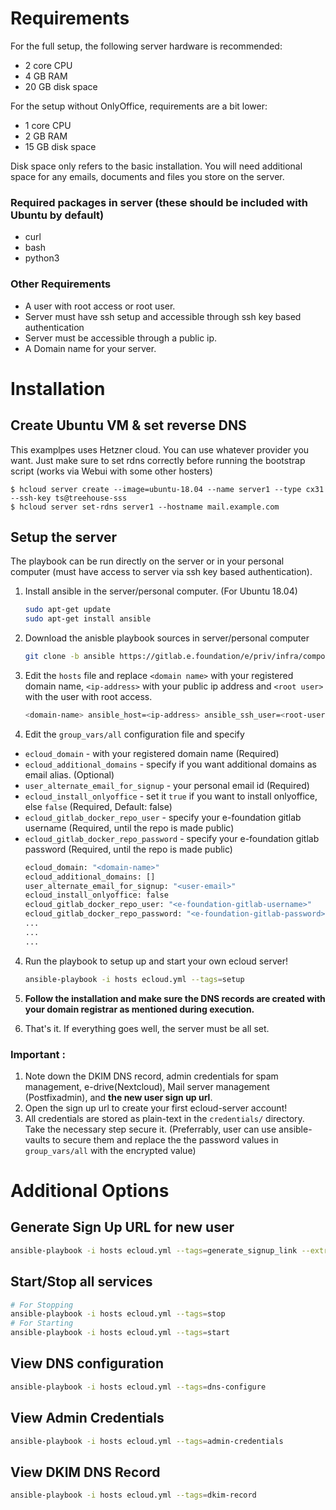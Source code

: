 # Requirements

For the full setup, the following server hardware is recommended:

- 2 core CPU
- 4 GB RAM
- 20 GB disk space

For the setup without OnlyOffice, requirements are a bit lower:

- 1 core CPU
- 2 GB RAM
- 15 GB disk space

Disk space only refers to the basic installation. You will need additional space for any emails,
documents and files you store on the server.

### Required packages in server (these should be included with Ubuntu by default)
- curl
- bash
- python3

### Other Requirements
- A user with root access or root user.
- Server must have ssh setup and accessible through ssh key based authentication
- Server must be accessible through a public ip.
- A Domain name for your server.

# Installation

## Create Ubuntu VM & set reverse DNS
This examplpes uses Hetzner cloud.
You can use whatever provider you want. Just make sure to set rdns correctly before running the
bootstrap script (works via Webui with some other hosters)
```
$ hcloud server create --image=ubuntu-18.04 --name server1 --type cx31 --ssh-key ts@treehouse-sss
$ hcloud server set-rdns server1 --hostname mail.example.com
```

## Setup the server
The playbook can be run directly on the server or in your personal computer (must have access to server via ssh key based authentication).

1. Install ansible in the server/personal computer. (For Ubuntu 18.04)
    ```bash
    sudo apt-get update
    sudo apt-get install ansible
    ``` 

2. Download the anisble playbook sources in server/personal computer
    ```bash
    git clone -b ansible https://gitlab.e.foundation/e/priv/infra/compose ansible-ecloud
    ```

3. Edit the `hosts` file and replace `<domain name>` with your registered domain name, `<ip-address>` with your public ip address and `<root user>` with the user with root access.
    ```bash
    <domain-name> ansible_host=<ip-address> ansible_ssh_user=<root-user> ansible_ssh_pipelining=yes ansible_python_interpreter=/usr/bin/python3
    ```

4. Edit the `group_vars/all` configuration file and specify 
- `ecloud_domain` - with your registered domain name (Required)
- `ecloud_additional_domains` - specify if you want additional domains as email alias. (Optional)
- `user_alternate_email_for_signup` - your personal email id (Required)
- `ecloud_install_onlyoffice` - set it `true` if you want to install onlyoffice, else `false` (Required, Default: false)
- `ecloud_gitlab_docker_repo_user` - specify your e-foundation gitlab username (Required, until the repo is made public)
- `ecloud_gitlab_docker_repo_password` - specify your e-foundation gitlab password (Required, until the repo is made public)
    ```bash
    ecloud_domain: "<domain-name>"
    ecloud_additional_domains: []
    user_alternate_email_for_signup: "<user-email>"
    ecloud_install_onlyoffice: false
    ecloud_gitlab_docker_repo_user: "<e-foundation-gitlab-username>"
    ecloud_gitlab_docker_repo_password: "<e-foundation-gitlab-password>"
    ...
    ...
    ...
    ```

4. Run the playbook to setup up and start your own ecloud server!
    ```bash
    ansible-playbook -i hosts ecloud.yml --tags=setup
    ```

5. **Follow the installation and make sure the DNS records are created with your domain registrar as mentioned during execution.**

6. That's it. If everything goes well, the server must be all set. 

### **Important** : 
1. Note down the DKIM DNS record, admin credentials for spam management, e-drive(Nextcloud), Mail server management (Postfixadmin), and **the new user sign up url**. 
2. Open the sign up url to create your first ecloud-server account!
3. All credentials are stored as plain-text in the `credentials/` directory. Take the necessary step secure it.
(Preferrably, user can use ansible-vaults to secure them and replace the the password values in `group_vars/all` with the encrypted value)

# Additional Options

## Generate Sign Up URL for new user
```bash
ansible-playbook -i hosts ecloud.yml --tags=generate_signup_link --extra-vars="new_user_email=<new-user-email-id>"
```

## Start/Stop all services
```bash
# For Stopping
ansible-playbook -i hosts ecloud.yml --tags=stop
# For Starting
ansible-playbook -i hosts ecloud.yml --tags=start
```

## View DNS configuration
```bash
ansible-playbook -i hosts ecloud.yml --tags=dns-configure
```

## View Admin Credentials
```bash
ansible-playbook -i hosts ecloud.yml --tags=admin-credentials
```

## View DKIM DNS Record
```bash
ansible-playbook -i hosts ecloud.yml --tags=dkim-record
```




